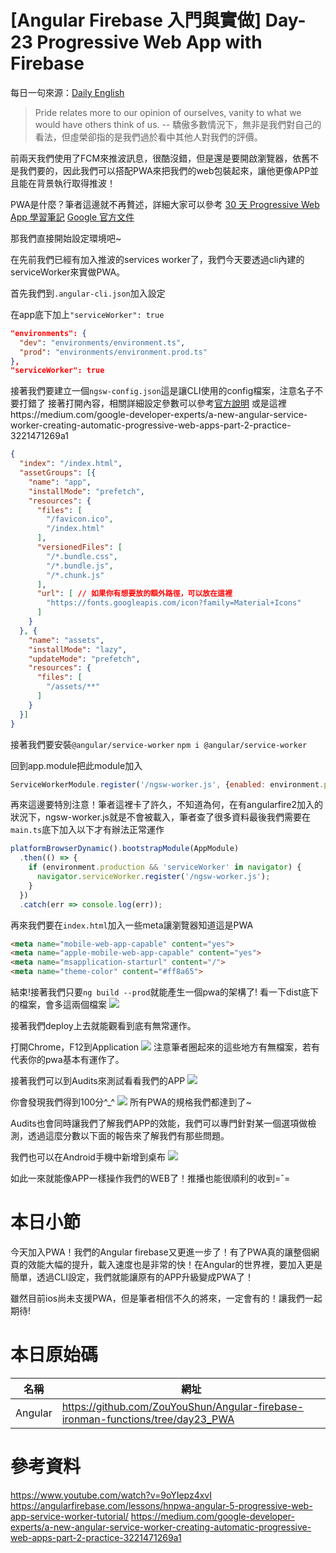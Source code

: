 # [Angular Firebase 入門與實做] Day-23 Progressive Web App with Firebase
每日一句來源：[Daily English](https://play.google.com/store/apps/details?id=net.eocbox.dailysentence)

> Pride relates more to our opinion of ourselves, vanity to what we would have others think of us. -- 驕傲多數情況下，無非是我們對自己的看法，但虛榮卻指的是我們過於看中其他人對我們的評價。

前兩天我們使用了FCM來推波訊息，很酷沒錯，但是還是要開啟瀏覽器，依舊不是我們要的，因此我們可以搭配PWA來把我們的web包裝起來，讓他更像APP並且能在背景執行取得推波！

PWA是什麼？筆者這邊就不再贅述，詳細大家可以參考
[30 天 Progressive Web App 學習筆記](https://ithelp.ithome.com.tw/users/20071512/ironman/1222)
[Google 官方文件](https://developers.google.com/web/progressive-web-apps)

那我們直接開始設定環境吧~

在先前我們已經有加入推波的services worker了，我們今天要透過cli內建的serviceWorker來實做PWA。

首先我們到`.angular-cli.json`加入設定

在app底下加上`"serviceWorker": true`
```json
"environments": {
  "dev": "environments/environment.ts",
  "prod": "environments/environment.prod.ts"
},
"serviceWorker": true
```
接著我們要建立一個`ngsw-config.json`這是讓CLI使用的config檔案，注意名子不要打錯了
接著打開內容，相關詳細設定參數可以參考[官方說明](https://angular.io/guide/service-worker-intro)
或是這裡https://medium.com/google-developer-experts/a-new-angular-service-worker-creating-automatic-progressive-web-apps-part-2-practice-3221471269a1
```json
{
  "index": "/index.html",
  "assetGroups": [{
    "name": "app",
    "installMode": "prefetch",
    "resources": {
      "files": [
        "/favicon.ico",
        "/index.html"
      ],
      "versionedFiles": [
        "/*.bundle.css",
        "/*.bundle.js",
        "/*.chunk.js"
      ],
      "url": [ // 如果你有想要放的額外路徑，可以放在這裡
        "https://fonts.googleapis.com/icon?family=Material+Icons"
      ]
    }
  }, {
    "name": "assets",
    "installMode": "lazy",
    "updateMode": "prefetch",
    "resources": {
      "files": [
        "/assets/**"
      ]
    }
  }]
}
```
接著我們要安裝`@angular/service-worker`
`npm i @angular/service-worker`

回到app.module把此module加入
```js
ServiceWorkerModule.register('/ngsw-worker.js', {enabled: environment.production})
```

再來這邊要特別注意！筆者這裡卡了許久，不知道為何，在有angularfire2加入的狀況下，ngsw-worker.js就是不會被載入，筆者查了很多資料最後我們需要在`main.ts`底下加入以下才有辦法正常運作
```js
platformBrowserDynamic().bootstrapModule(AppModule)
  .then(() => {
    if (environment.production && 'serviceWorker' in navigator) {
      navigator.serviceWorker.register('/ngsw-worker.js');
    }
  })
  .catch(err => console.log(err));
```
再來我們要在`index.html`加入一些meta讓瀏覽器知道這是PWA
```html
<meta name="mobile-web-app-capable" content="yes">
<meta name="apple-mobile-web-app-capable" content="yes">
<meta name="msapplication-starturl" content="/">
<meta name="theme-color" content="#ff8a65">
```

結束!接著我們只要`ng build --prod`就能產生一個pwa的架構了!
看一下dist底下的檔案，會多這兩個檔案
![](https://res.cloudinary.com/dw7ecdxlp/image/upload/v1515755650/cli-services-worker_pytofw.jpg)

接著我們deploy上去就能觀看到底有無常運作。

打開Chrome，F12到Application
![](https://res.cloudinary.com/dw7ecdxlp/image/upload/v1515755974/services-worker_tnc0gb.jpg)
注意筆者圈起來的這些地方有無檔案，若有代表你的pwa基本有運作了。

接著我們可以到Audits來測試看看我們的APP
![](https://res.cloudinary.com/dw7ecdxlp/image/upload/v1515756077/1515756040822_cgmrsw.jpg)

你會發現我們得到100分^_^
![](https://res.cloudinary.com/dw7ecdxlp/image/upload/v1515756211/pwa100_nbgtyb.jpg)
所有PWA的規格我們都達到了~

Audits也會同時讓我們了解我們APP的效能，我們可以專門針對某一個選項做檢測，透過這麼分數以下面的報告來了解我們有那些問題。

我們也可以在Android手機中新增到桌布
![](https://firebasestorage.googleapis.com/v0/b/my-firebase-first-app.appspot.com/o/1515756424244_Screenshot_20180112-192658.jpg?alt=media&token=f315a757-7836-4583-a355-8bfaf5c679c1)

如此一來就能像APP一樣操作我們的WEB了！推播也能很順利的收到=ˇ=

# 本日小節
今天加入PWA！我們的Angular firebase又更進一步了！有了PWA真的讓整個網頁的效能大幅的提升，載入速度也是非常的快！在Angular的世界裡，要加入更是簡單，透過CLI設定，我們就能讓原有的APP升級變成PWA了！

雖然目前ios尚未支援PWA，但是筆者相信不久的將來，一定會有的！讓我們一起期待!

# 本日原始碼
|名稱|網址|
|---|---|
|Angular| https://github.com/ZouYouShun/Angular-firebase-ironman-functions/tree/day23_PWA|

# 參考資料
https://www.youtube.com/watch?v=9oYIepz4xvI
https://angularfirebase.com/lessons/hnpwa-angular-5-progressive-web-app-service-worker-tutorial/
https://medium.com/google-developer-experts/a-new-angular-service-worker-creating-automatic-progressive-web-apps-part-2-practice-3221471269a1
